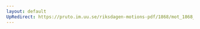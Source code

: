 ```yaml
---
layout: default
UpRedirect: https://pruto.im.uu.se/riksdagen-motions-pdf/1868/mot_1868__ak__123/mot_1868__ak__123-003.pdf
---
```


